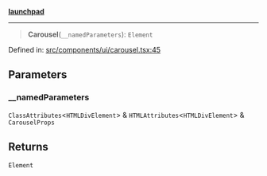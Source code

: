 [**launchpad**](index.md)

***

> **Carousel**(`__namedParameters`): `Element`

Defined in: [src/components/ui/carousel.tsx:45](https://github.com/victorbratov/launchpad/blob/d14315d3bd6634bc1c0e4507f8ad0551e9221cbc/src/components/ui/carousel.tsx#L45)

## Parameters

### \_\_namedParameters

`ClassAttributes`\<`HTMLDivElement`\> & `HTMLAttributes`\<`HTMLDivElement`\> & `CarouselProps`

## Returns

`Element`
